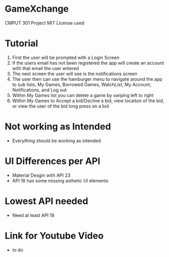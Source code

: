 # GameXchange
CMPUT 301 Project 
MIT License used


# Tutorial
1) First the user will be prompted with a Login Screen  
2) If the users email has not been registered the app will create an account with that email the user entered  
3) The next screen the user will see is the notifications screen  
4) The user then can use the hamburger menu to navigate around the app to sub lists, My Games, Borrowed Games, WatchList, My Account, Notifications, and Log out  
5) Within My Games list you can delete a game by swiping left to right  
6) Within My Games to Accept a bid/Decline a bid, view locaiton of the bid, or view the user of the bid long press on a bid  

# Not working as Intended
  - Everything should be working as intended
# UI Differences per API
  - Material Desgin with API 23
  - API 18 has some missing asthetic UI elements
# Lowest API needed
  - Need at least API 18
# Link for Youtube Video
  - to do

